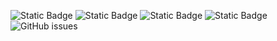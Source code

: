 ![Static Badge](https://img.shields.io/badge/blacklists-60-000000) ![Static Badge](https://img.shields.io/badge/blacklisted-2945934-cc0000) ![Static Badge](https://img.shields.io/badge/whitelisted-2242-00CC00) ![Static Badge](https://img.shields.io/badge/streaming_blacklist-28106-000000) ![GitHub issues](https://img.shields.io/github/issues/fabriziosalmi/blacklists)
